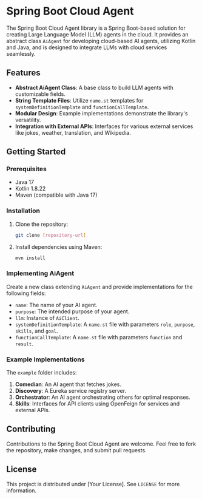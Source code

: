 # Spring Boot Cloud Agent

The Spring Boot Cloud Agent library is a Spring Boot-based solution for creating Large Language Model (LLM) agents in the cloud. It provides an abstract class `AiAgent` for developing cloud-based AI agents, utilizing Kotlin and Java, and is designed to integrate LLMs with cloud services seamlessly.

## Features
- **Abstract AiAgent Class**: A base class to build LLM agents with customizable fields.
- **String Template Files**: Utilize `name.st` templates for `systemDefinitionTemplate` and `functionCallTemplate`.
- **Modular Design**: Example implementations demonstrate the library's versatility.
- **Integration with External APIs**: Interfaces for various external services like jokes, weather, translation, and Wikipedia.

## Getting Started

### Prerequisites
- Java 17
- Kotlin 1.8.22
- Maven (compatible with Java 17)

### Installation
1. Clone the repository:
   ```bash
   git clone [repository-url]
   ```
2. Install dependencies using Maven:
   ```bash
   mvn install
   ```

### Implementing AiAgent
Create a new class extending `AiAgent` and provide implementations for the following fields:
- `name`: The name of your AI agent.
- `purpose`: The intended purpose of your agent.
- `llm`: Instance of `AiClient`.
- `systemDefinitionTemplate`: A `name.st` file with parameters `role`, `purpose`, `skills`, and `goal`.
- `functionCallTemplate`: A `name.st` file with parameters `function` and `result`.

### Example Implementations
The `example` folder includes:
1. **Comedian**: An AI agent that fetches jokes.
2. **Discovery**: A Eureka service registry server.
3. **Orchestrator**: An AI agent orchestrating others for optimal responses.
4. **Skills**: Interfaces for API clients using OpenFeign for services and external APIs.

## Contributing
Contributions to the Spring Boot Cloud Agent are welcome. Feel free to fork the repository, make changes, and submit pull requests.

## License
This project is distributed under [Your License]. See `LICENSE` for more information.
